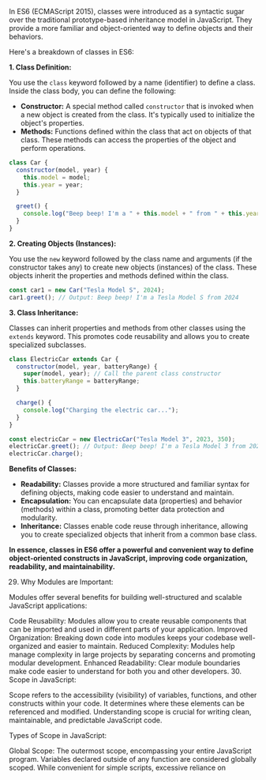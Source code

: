 In ES6 (ECMAScript 2015), classes were introduced as a syntactic sugar over the traditional 
prototype-based inheritance model in JavaScript. They provide a more familiar and object-oriented 
way to define objects and their behaviors.

Here's a breakdown of classes in ES6:

**1. Class Definition:**

You use the `class` keyword followed by a name (identifier) to define a class. Inside the class body, you can define the following:

- **Constructor:** A special method called `constructor` that is invoked when a new object is created from the class. It's typically used to initialize the object's properties.
- **Methods:** Functions defined within the class that act on objects of that class. These methods can access the properties of the object and perform operations.

```javascript
class Car {
  constructor(model, year) {
    this.model = model;
    this.year = year;
  }

  greet() {
    console.log("Beep beep! I'm a " + this.model + " from " + this.year);
  }
}
```

**2. Creating Objects (Instances):**

You use the `new` keyword followed by the class name and arguments (if the constructor takes any) to create new objects (instances) of the class. These objects inherit the properties and methods defined within the class.

```javascript
const car1 = new Car("Tesla Model S", 2024);
car1.greet(); // Output: Beep beep! I'm a Tesla Model S from 2024
```

**3. Class Inheritance:**

Classes can inherit properties and methods from other classes using the `extends` keyword. This promotes code reusability and allows you to create specialized subclasses.

```javascript
class ElectricCar extends Car {
  constructor(model, year, batteryRange) {
    super(model, year); // Call the parent class constructor
    this.batteryRange = batteryRange;
  }

  charge() {
    console.log("Charging the electric car...");
  }
}

const electricCar = new ElectricCar("Tesla Model 3", 2023, 350);
electricCar.greet(); // Output: Beep beep! I'm a Tesla Model 3 from 2023
electricCar.charge();
```

**Benefits of Classes:**

- **Readability:** Classes provide a more structured and familiar syntax for defining objects, making code easier to understand and maintain.
- **Encapsulation:** You can encapsulate data (properties) and behavior (methods) within a class, promoting better data protection and modularity.
- **Inheritance:** Classes enable code reuse through inheritance, allowing you to create specialized objects that inherit from a common base class.

**In essence, classes in ES6 offer a powerful and convenient way to define object-oriented constructs in JavaScript, improving code organization, readability, and maintainability.**




29. Why Modules are Important:

Modules offer several benefits for building well-structured and scalable JavaScript applications:

Code Reusability: Modules allow you to create reusable components that can be imported and used in different parts of your application.
Improved Organization: Breaking down code into modules keeps your codebase well-organized and easier to maintain.
Reduced Complexity: Modules help manage complexity in large projects by separating concerns and promoting modular development.
Enhanced Readability: Clear module boundaries make code easier to understand for both you and other developers.
30. Scope in JavaScript:

Scope refers to the accessibility (visibility) of variables, functions, and other constructs within your code. It determines where these elements can be referenced and modified. Understanding scope is crucial for writing clean, maintainable, and predictable JavaScript code.

Types of Scope in JavaScript:

Global Scope: The outermost scope, encompassing your entire JavaScript program. Variables declared outside of any function are considered globally scoped. While convenient for simple scripts, excessive reliance on